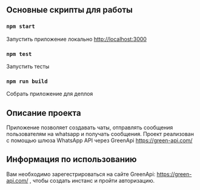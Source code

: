 ## Основные скрипты для работы

### `npm start`

Запустить приложение локально
[http://localhost:3000](http://localhost:3000)

### `npm test`

Запустить тесты

### `npm run build`

Собрать приложение для деплоя

## Описание проекта

Приложение позволяет создавать чаты, отправлять сообщения пользователям на whatsapp и получать сообщения.
Проект реализован с помощью шлюза WhatsApp API через GreenApi https://green-api.com/


## Информация по использованию

Вам необходимо зарегестрироваться на сайте GreenApi: https://green-api.com/ , чтобы создать инстанс и пройти авторизацию. 
